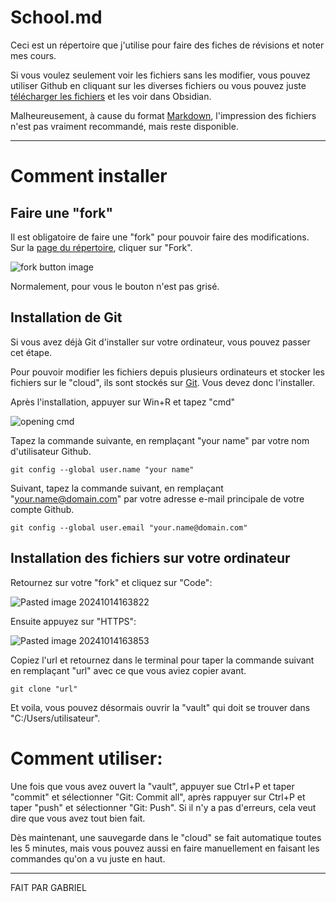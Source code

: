 # School.md

Ceci est un répertoire que j'utilise pour faire des fiches de révisions et noter mes cours.

Si vous voulez seulement voir les fichiers sans les modifier, vous pouvez utiliser Github en cliquant sur les diverses fichiers ou vous pouvez juste [télécharger les fichiers](https://github.com/GabCoolDude/School.md/archive/refs/heads/main.zip) et les voir dans Obsidian.

Malheureusement, à cause du format [Markdown](https://docs.framasoft.org/fr/grav/markdown.html), l'impression des fichiers n'est pas vraiment recommandé, mais reste disponible.

---
# Comment installer
## Faire une "fork"

Il est obligatoire de faire une "fork" pour pouvoir faire des modifications. Sur la [page du répertoire](https://github.com/GabCoolDude/School.md/tree/main), cliquer sur "Fork".

![fork button image](https://github.com/user-attachments/assets/618a5c50-562d-4449-832d-30901f3ece51)

Normalement, pour vous le bouton n'est pas grisé.
## Installation de Git

Si vous avez déjà Git d'installer sur votre ordinateur, vous pouvez passer cet étape.

Pour pouvoir modifier les fichiers depuis plusieurs ordinateurs et stocker les fichiers sur le "cloud", ils sont stockés sur [Git](https://git-scm.com/downloads). Vous devez donc l'installer.

Après l'installation, appuyer sur Win+R et tapez "cmd"

![opening cmd](https://github.com/user-attachments/assets/811a1a02-9ec1-4612-b9f9-891937439a96)

Tapez la commande suivante, en remplaçant "your name" par votre nom d'utilisateur Github.
```
git config --global user.name "your name"
```
Suivant, tapez la commande suivant, en remplaçant "your.name@domain.com" par votre adresse e-mail principale de votre compte Github.
```
git config --global user.email "your.name@domain.com"
```
## Installation des fichiers sur votre ordinateur

Retournez sur votre "fork" et cliquez sur "Code":

![Pasted image 20241014163822](https://github.com/user-attachments/assets/f3418fbd-802a-42db-b0e8-4b68de3523a4)

Ensuite appuyez sur "HTTPS":

![Pasted image 20241014163853](https://github.com/user-attachments/assets/e6d1b1c7-5a10-4a81-ac56-9d5891c26f56)

Copiez l'url et retournez dans le terminal pour taper la commande suivant en remplaçant "url" avec ce que vous aviez copier avant.
```
git clone "url"
```
Et voila, vous pouvez désormais ouvrir la "vault" qui doit se trouver dans "C:/Users/utilisateur".
# Comment utiliser:

Une fois que vous avez ouvert la "vault", appuyer sue Ctrl+P et taper "commit" et sélectionner "Git: Commit all", après rappuyer sur Ctrl+P et taper "push" et sélectionner "Git: Push". Si il n'y a pas d'erreurs, cela veut dire que vous avez tout bien fait.

Dès maintenant, une sauvegarde dans le "cloud" se fait automatique toutes les 5 minutes, mais vous pouvez aussi en faire manuellement en faisant les commandes qu'on a vu juste en haut.

---

FAIT PAR GABRIEL
